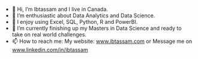 - 👋 Hi, I’m Ibtassam and I live in Canada.
- 👀 I’m enthusiastic about Data Analytics and Data Science.
- 🌱 I enjoy using Excel, SQL, Python, R and PowerBI.
- 💞️ I’m currently finishing up my Masters in Data Science and ready to take on real world challenges.
- 📫 How to reach me: My website: www.ibtassam.com or Message me on www.linkedin.com/in/ibtassam

<!---
ibtassam1/ibtassam1 is a ✨ special ✨ repository because its `README.md` (this file) appears on your GitHub profile.
You can click the Preview link to take a look at your changes.
--->
